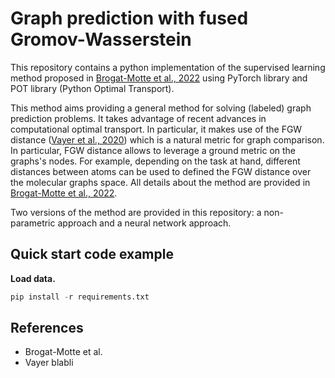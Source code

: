 # Graph prediction with fused Gromov-Wasserstein

This repository contains a python implementation of the supervised learning method proposed in [Brogat-Motte et al., 2022](#references) using PyTorch library and POT library (Python Optimal Transport).

This method aims providing a general method for solving (labeled) graph prediction problems. It takes advantage of recent advances in computational optimal transport. In particular, it makes use of the FGW distance ([Vayer et al., 2020](#references)) which is a natural metric for graph comparison.
In particular, FGW distance allows to leverage a ground metric on the graphs's nodes. For example, depending on the task at hand, different distances between atoms can be used to defined the FGW distance over the molecular graphs space. All details about the method are provided in [Brogat-Motte et al., 2022](#references).

Two versions of the method are provided in this repository: a non-parametric approach and a neural network approach.

## Quick start code example

**Load data.**

```python
pip install -r requirements.txt
```


## References

- Brogat-Motte et al.
- Vayer blabli
